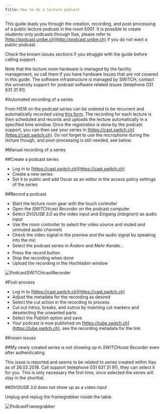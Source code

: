 ```yaml
---
Title: How to do a lecture podcast
---
```


This guide leads you through the creation, recording, and post-processing of a public lecture podcast in the room E001.
It is possible to create students-only podcasts through Ilias, please refer to [http://podcast.unibe.ch](http://podcast.unibe.ch) if you do not want a public podcast.

Check the known issues sections if you struggle with the guide before calling support.

Note that the lecture room hardware is managed by the facility management, so call them if you have hardware issues that are not covered in this guide.
The software infrastructure is managed by SWITCH, contact the university support for podcast software related issues (telephone 031 631 31 91).

#Automated recording of a series

From HS18 on the podcast series can be ordered to be recurrent and automatically recorded using [this form](https://www.unibe.ch/studium/werkzeuge_und_arbeitshilfen/fuer_dozierende/video/podcast/index_ger.html#pane855753).
The recording for each lecture is then scheduled and records and uploads the lecture automatically in a specified time window.
Once the registration is done by the podcast support, you can then see your series in [https://cast.switch.ch](https://cast.switch.ch).
Do not forget to use the microphone during the lecture though, and post-processing is still needed, see below.

#Manual recording of a series

##Create a podcast series


- Log in to [https://cast.switch.ch](https://cast.switch.ch)
- Create a new series
- Set it to public and add Oscar as an editor in the access policy settings of the series

##Record a podcast


- Start the lecture room gear with the touch controller
- Open the *SWITCHcast Recorder* on the podcast computer
- Select *DVI2USB 3.0* as the video input and *Eingang (integriert)* as audio input
- Use the room controller to select the video source and muted and unmuted audio channels
- Check the video signal in the preview and the audio signal by speaking into the mic
- Select the podcast series in *Ãndern* and *Mehr Kanäle...*
- Press the record button
- Stop the recording when done
- Upload the recording in the *Hochladen* window

![PodcastSWITCHcastRecorder](%assets_url%/files/00/17kasuoloikp5mdr9nzvhu8noec3sy/SWITCHcast-Recorder.png)

#Post-process


- Log in to [https://cast.switch.ch](https://cast.switch.ch)
- Adjust the metadata for the recording as desired
- Select the cut action in the recording to process
- Cut out intros, breaks, and outros by inserting cut markers and deselecting the unwanted parts
- Select the *Publish* option and save
- Your podcast is now published on [https://tube.switch.ch](https://tube.switch.ch), see the recording metadata for the link

#Known issues

##My newly created series is not showing up in *SWITCHcast Recorder* even after authenticating

This issue is reported and seems to be related to series created within Ilias as of 26.02.2018.
Call support (telephone 031 631 31 91), they can select it for you.
This is only necessary the first time, once selected the series will stay in the shortlist.

##*DVI2USB 3.0* does not show up as a video input

Unplug and replug the framegrabber inside the table.

![PodcastFramegrabber](%assets_url%/files/c3/00cm26x0h4ym4suauxw0r2pyhdub6p/framegrabber.png)

